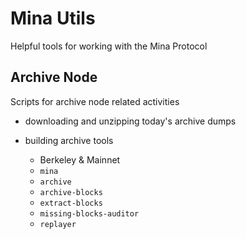 # Mina Utils

Helpful tools for working with the Mina Protocol

## Archive Node

Scripts for archive node related activities

- downloading and unzipping today's archive dumps

- building archive tools
  - Berkeley & Mainnet
  - `mina`
  - `archive`
  - `archive-blocks`
  - `extract-blocks`
  - `missing-blocks-auditor`
  - `replayer`
